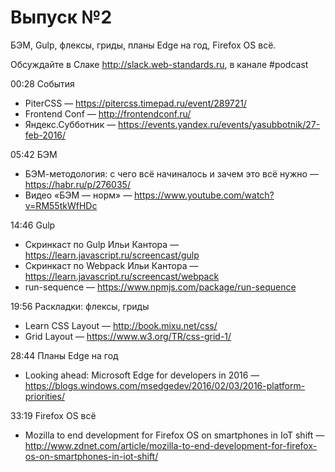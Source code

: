 # Выпуск №2

БЭМ, Gulp, флексы, гриды, планы Edge на год, Firefox OS всё.

Обсуждайте в Слаке http://slack.web-standards.ru, в канале #​podcast

00:28 События

- PiterCSS — https://pitercss.timepad.ru/event/289721/
- Frontend Conf — http://frontendconf.ru/
- Яндекс.Субботник — https://events.yandex.ru/events/yasubbotnik/27-feb-2016/

05:42 БЭМ

- БЭМ-методология: с чего всё начиналось и зачем это всё нужно — https://habr.ru/p/276035/
- Видео «БЭМ — норм» — https://www.youtube.com/watch?v=RM55tkWfHDc

14:46 Gulp

- Скринкаст по Gulp Ильи Кантора — https://learn.javascript.ru/screencast/gulp
- Скринкаст по Webpack Ильи Кантора — https://learn.javascript.ru/screencast/webpack
- run-sequence — https://www.npmjs.com/package/run-sequence

19:56 Раскладки: флексы, гриды

- Learn CSS Layout — http://book.mixu.net/css/
- Grid Layout — https://www.w3.org/TR/css-grid-1/

28:44 Планы Edge на год

- Looking ahead: Microsoft Edge for developers in 2016 — https://blogs.windows.com/msedgedev/2016/02/03/2016-platform-priorities/

33:19 Firefox OS всё

- Mozilla to end development for Firefox OS on smartphones in IoT shift — http://www.zdnet.com/article/mozilla-to-end-development-for-firefox-os-on-smartphones-in-iot-shift/
